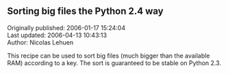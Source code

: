 ## Sorting big files the Python 2.4 way  
Originally published: 2006-01-17 15:24:04  
Last updated: 2006-04-13 10:43:13  
Author: Nicolas Lehuen  
  
This recipe can be used to sort big files (much bigger than the available RAM) according to a key. The sort is guaranteed to be stable on Python 2.3.